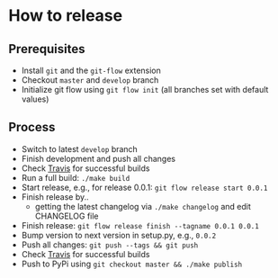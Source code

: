 # How to release

## Prerequisites

- Install `git` and the `git-flow` extension
- Checkout `master` and `develop` branch
- Initialize git flow using `git flow init` (all branches set with default values)

## Process

- Switch to latest `develop` branch
- Finish development and push all changes
- Check [Travis](https://travis-ci.org/BastiTee/pype/branches) for successful builds
- Run a full build: `./make build`
- Start release, e.g., for release 0.0.1: `git flow release start 0.0.1`
- Finish release by..
  - getting the latest changelog via `./make changelog` and edit CHANGELOG file
- Finish release: `git flow release finish --tagname 0.0.1 0.0.1`
- Bump version to next version in setup.py, e.g., `0.0.2`
- Push all changes: `git push --tags && git push`
- Check [Travis](https://travis-ci.org/BastiTee/pype/branches) for successful builds
- Push to PyPi using `git checkout master && ./make publish`

